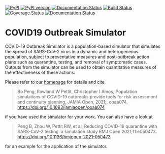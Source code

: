 [![PyPI](https://img.shields.io/pypi/v/covid19-outbreak-simulator.svg)](https://pypi.python.org/pypi/covid19-outbreak-simulator)
[![PyPI version](https://img.shields.io/pypi/pyversions/covid19-outbreak-simulator.svg)](https://pypi.python.org/pypi/covid19-outbreak-simulator)
[![Documentation Status](https://readthedocs.org/projects/covid19-outbreak-simulator/badge/?version=latest)](https://covid19-outbreak-simulator.readthedocs.io/en/latest/?badge=latest)
[![Build Status](https://travis-ci.org/ictr/covid19-outbreak-simulator.svg?branch=master)](https://travis-ci.org/ictr/covid19-outbreak-simulator)
[![Coverage Status](https://coveralls.io/repos/github/ictr/covid19-outbreak-simulator/badge.svg?branch=master&service=github)](https://coveralls.io/github/ictr/covid19-outbreak-simulator?branch=master)
[![Documentation Status](https://readthedocs.org/projects/covid19-outbreak-simulator/badge/?version=latest)](https://covid19-outbreak-simulator.readthedocs.io/en/latest/?badge=latest)

# COVID19 Outbreak Simulator

COVID-19 Outbreak Simulator is a population-based simulator that simulates the spread of SARS-CoV-2 virus in a dynamic and heterogeneous population, subject to preventative measures and post-outbreak action plans such as quarantine, testing, and removal of symptomatic cases. Outputs from the simulator can be used to obtain quantitative measures of the effectiveness of these actions.

Please refer to our [homepage](https://ictr.github.io/covid19-outbreak-simulator/) for details and cite

> Bo Peng, Rowland W Pettit, Christopher I Amos, Population simulations of COVID-19  outbreaks provide tools for risk assessment and continuity planning, JAMIA Open, 2021;, ooaa074, https://doi.org/10.1093/jamiaopen/ooaa074

if you have used the simulator for your work. You can also have a look at

> Peng B, Zhou W, Pettit RW, et al, Reducing COVID-19 quarantine with SARS-CoV-2 testing: a simulation study BMJ Open 2021;11:e050473. https://doi.org/10.1136/bmjopen-2021-050473

for an example for the application of the simulator.
